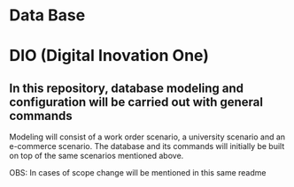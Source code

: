 # Data Base
# DIO (Digital Inovation One)



## In this repository, database modeling and configuration will be carried out with general commands

Modeling will consist of a work order scenario, a university scenario and an e-commerce scenario.
The database and its commands will initially be built on top of the same scenarios mentioned above.

OBS: In cases of scope change will be mentioned in this same readme

